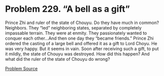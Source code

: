 # Problem 229. “A bell as a gift”

Prince Zhi and ruler of the state of Chouyu. Do they have much in common? Neighbors. They “led” neighboring states, separated by completely impassable terrain. They were at enmity. They passionately wanted to conquer each other...And then one day they “became friends.” Prince Zhi ordered the casting of a large bell and offered it as a gift to Lord Choyu. He was very happy. But it seems in vain. Soon after receiving such a gift, to put it mildly, the state of Chouyu was destroyed. How did this happen? And what did the ruler of the state of Chouyu do wrong?

[Problem Source](https://www.trizland.ru/tasks/1748/)